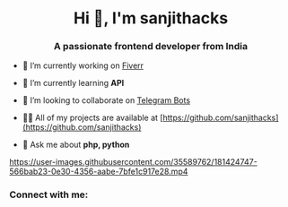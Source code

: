 <h1 align="center">Hi 👋, I'm sanjithacks</h1>
<h3 align="center">A passionate frontend developer from India</h3>

- 🔭 I’m currently working on [Fiverr](https://www.fiverr.com/share/lAXKwQ)

- 🌱 I’m currently learning **API**

- 👯 I’m looking to collaborate on [Telegram Bots](https://www.fiverr.com/share/VB1KQB)

- 👨‍💻 All of my projects are available at [https://github.com/sanjithacks](https://github.com/sanjithacks)

- 💬 Ask me about **php, python**



https://user-images.githubusercontent.com/35589762/181424747-566bab23-0e30-4356-aabe-7bfe1c917e28.mp4


<h3 align="left">Connect with me:</h3>
<p align="left">
</p>
